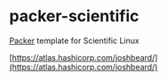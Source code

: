# packer-scientific

[Packer](https://www.packer.io/) template for Scientific Linux

[https://atlas.hashicorp.com/joshbeard/](https://atlas.hashicorp.com/joshbeard/)
